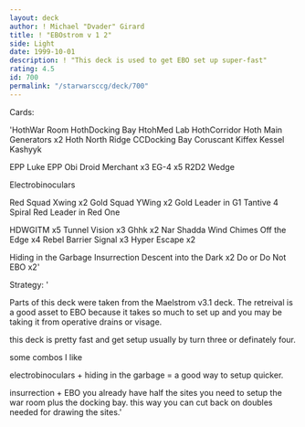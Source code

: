 ```yaml
---
layout: deck
author: ! Michael "Dvader" Girard
title: ! "EBOstrom v 1 2"
side: Light
date: 1999-10-01
description: ! "This deck is used to get EBO set up super-fast"
rating: 4.5
id: 700
permalink: "/starwarsccg/deck/700"
---
```

Cards: 

'HothWar Room
HothDocking Bay
HtohMed Lab
HothCorridor
Hoth Main Generators x2
Hoth North Ridge
CCDocking Bay
Coruscant
Kiffex
Kessel
Kashyyk

EPP Luke
EPP Obi
Droid Merchant x3
EG-4 x5
R2D2
Wedge

Electrobinoculars

Red Squad Xwing x2
Gold Squad YWing x2
Gold Leader in G1
Tantive 4
Spiral
Red Leader in Red One

HDWGITM x5
Tunnel Vision x3
Ghhk x2
Nar Shadda Wind Chimes
Off the Edge x4
Rebel Barrier
Signal x3
Hyper Escape x2

Hiding in the Garbage
Insurrection
Descent into the Dark x2
Do or Do Not
EBO x2'

Strategy: '

Parts of this deck were taken from the Maelstrom v3.1 deck.  The retreival is a good asset to EBO because it takes so much to set up and you may be taking it from operative drains or visage.

this deck is pretty fast and get setup usually by turn three or definately four.

some combos I like

electrobinoculars + hiding in the garbage = a good way to setup quicker.

insurrection + EBO you already have half the sites you need to setup the war room plus the docking bay.  this way you can cut back on doubles needed for drawing the sites.'

